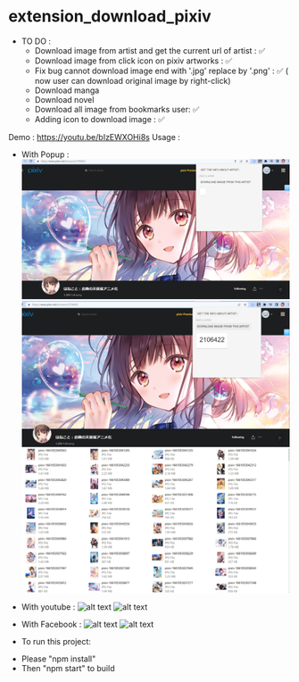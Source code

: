 # extension_download_pixiv



- TO DO :
  - Download image from artist and get the current url of artist : ✅
  - Download image from click icon on pixiv artworks : ✅
  - Fix bug cannot download image end with '.jpg' replace by '.png' : ✅ ( now user can download original image by right-click)
  - Download manga
  - Download novel
  - Download all image from bookmarks user: ✅
  - Adding icon to download image : ✅

Demo :
https://youtu.be/bIzEWXOHi8s
Usage :

- With Popup :
  ![alt text](https://github.com/ShiaHp/extension_download_image_pixiv/blob/main/src/img/sc1.png)
  ![alt text](https://github.com/ShiaHp/extension_download_image_pixiv/blob/main/src/img/sc2.png)
  ![alt text](https://github.com/ShiaHp/extension_download_image_pixiv/blob/main/src/img/sc3.png)
- With youtube :
  ![alt text](https://github.com/ShiaHp/extension_download_pixiv/blob/main/img/1.png)
  ![alt text](https://github.com/ShiaHp/extension_download_pixiv/blob/main/img/2.png)

- With Facebook :
  ![alt text](https://github.com/ShiaHp/extension_download_pixiv/blob/main/img/4.png)
  ![alt text](https://github.com/ShiaHp/extension_download_pixiv/blob/main/img/5.png)

* To run this project:

- Please "npm install"
- Then "npm start" to build
